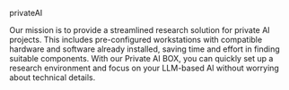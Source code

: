 
privateAI


Our mission is to provide a streamlined research solution for private AI projects. This includes pre-configured workstations with compatible hardware and software already installed, saving time and effort in finding suitable components. With our Private AI BOX, you can quickly set up a research environment and focus on your LLM-based AI without worrying about technical details.
